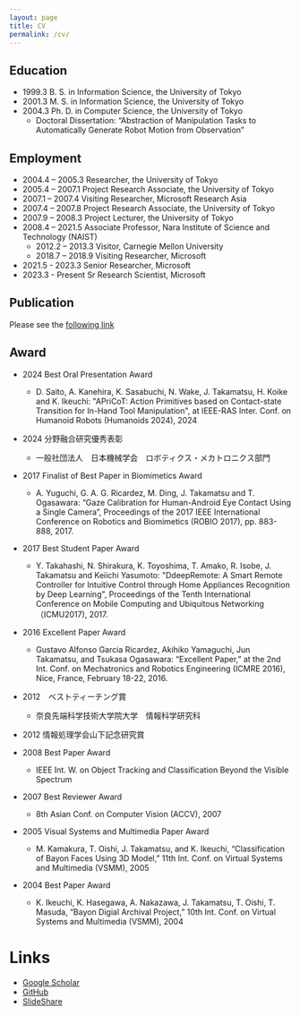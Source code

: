 ```yaml
---
layout: page
title: CV
permalink: /cv/
---
```


## Education
-  1999.3 B. S. in Information Science, the University of Tokyo
-  2001.3 M. S. in Information Science, the University of Tokyo
-  2004.3 Ph. D. in Computer Science, the University of Tokyo
	- Doctoral Dissertation: “Abstraction of Manipulation Tasks to Automatically Generate Robot Motion from Observation”

## Employment
-  2004.4 – 2005.3 Researcher, the University of Tokyo
-  2005.4 – 2007.1 Project Research Associate, the University of Tokyo
-  2007.1 – 2007.4 Visiting Researcher, Microsoft Research Asia
-  2007.4 – 2007.8 Project Research Associate, the University of Tokyo
-  2007.9 – 2008.3 Project Lecturer, the University of Tokyo
-  2008.4 – 2021.5 Associate Professor, Nara Institute of Science and Technology (NAIST)
	- 2012.2 – 2013.3 Visitor, Carnegie Mellon University
	- 2018.7 – 2018.9 Visiting Researcher, Microsoft
-  2021.5 - 2023.3 Senior Researcher, Microsoft
-  2023.3 - Present Sr Research Scientist, Microsoft

## Publication

Please see the [following link](../publication/)

## Award

- 2024 Best Oral Presentation Award
	- D. Saito, A. Kanehira, K. Sasabuchi, N. Wake, J. Takamatsu, H. Koike and K. Ikeuchi: "APriCoT: Action Primitives based on Contact-state Transition for In-Hand Tool Manipulation", at IEEE-RAS Inter. Conf. on Humanoid Robots (Humanoids 2024), 2024

- 2024 分野融合研究優秀表彰
	- 一般社団法人　日本機械学会　ロボティクス・メカトロニクス部門

- 2017 Finalist of Best Paper in Biomimetics Award
	- A. Yuguchi, G. A. G. Ricardez, M. Ding, J. Takamatsu and T. Ogasawara: “Gaze Calibration for Human-Android Eye Contact Using a Single Camera”, Proceedings of the 2017 IEEE International Conference on Robotics and Biomimetics (ROBIO 2017), pp. 883-888, 2017. 

- 2017 Best Student Paper Award
	- Y. Takahashi, N. Shirakura, K. Toyoshima, T. Amako, R. Isobe, J. Takamatsu and Keiichi Yasumoto: "DdeepRemote: A Smart Remote Controller for Intuitive Control through Home Appliances Recognition by Deep Learning", Proceedings of the Tenth International Conference on Mobile Computing and Ubiquitous Networking（ICMU2017), 2017.

- 2016 Excellent Paper Award
	- Gustavo Alfonso Garcia Ricardez, Akihiko Yamaguchi, Jun Takamatsu, and Tsukasa Ogasawara: “Excellent Paper,” at the 2nd Int. Conf. on Mechatronics and Robotics Engineering (ICMRE 2016), Nice, France, February 18-22, 2016.

- 2012　ベストティーチング賞
	- 奈良先端科学技術大学院大学　情報科学研究科

- 2012 情報処理学会山下記念研究賞

- 2008 Best Paper Award
	- IEEE Int. W. on Object Tracking and Classification Beyond the Visible Spectrum

- 2007 Best Reviewer Award
	- 8th Asian Conf. on Computer Vision (ACCV), 2007

- 2005 Visual Systems and Multimedia Paper Award
	- M. Kamakura, T. Oishi, J. Takamatsu, and K. Ikeuchi, “Classification of Bayon Faces Using 3D Model,” 11th Int. Conf. on Virtual Systems and Multimedia (VSMM), 2005

- 2004 Best Paper Award
	- K. Ikeuchi, K. Hasegawa, A. Nakazawa, J. Takamatsu, T. Oishi, T. Masuda, “Bayon Digial Archival Project,” 10th Int. Conf. on Virtual Systems and Multimedia (VSMM), 2004

# Links
- [Google Scholar](https://scholar.google.co.jp/citations?user=9MYMKt8AAAAJ&hl=ja)
- [GitHub](https://github.com/j-taka)
- [SlideShare](https://www.slideshare.net/JunTakamatsu1)

